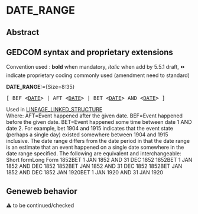 ﻿# DATE_RANGE
## Abstract


## GEDCOM syntax and proprietary extensions
Convention used : **bold** when mandatory, _italic_ when add by 5.5.1 draft, &#x23E9; indicate proprietary coding commonly used (amendment need to standard)<br />

**DATE_RANGE**:={Size=8:35}
<pre>
[ BEF &lt;<a href=Ged.DATE.md>DATE</a>&gt; | AFT &lt;<a href=Ged.DATE.md>DATE</a>&gt; | BET &lt;<a href=Ged.DATE.md>DATE</a>&gt; AND &lt;<a href=Ged.DATE.md>DATE</a>&gt; ]
</pre>
Used in <a href=Ged.LINEAGE_LINKED_STRUCTURE.md>LINEAGE_LINKED_STRUCTURE</a><br />
Where:
AFT=Event happened after the given date.
BEF=Event happened before the given date.
BET=Event happened some time between date 1 AND date 2. For example, bet 1904 and 1915
indicates that the event state (perhaps a single day) existed somewhere between 1904 and
1915 inclusive.
The date range differs from the date period in that the date range is an estimate that an event happened
on a single date somewhere in the date range specified.
The following are equivalent and interchangeable:
Short formLong Form
1852BET 1 JAN 1852 AND 31 DEC 1852
1852BET 1 JAN 1852 AND DEC 1852
1852BET JAN 1852 AND 31 DEC 1852
1852BET JAN 1852 AND DEC 1852
JAN 1920BET 1 JAN 1920 AND 31 JAN 1920
## Geneweb behavior


:warning: to be continued/checked

